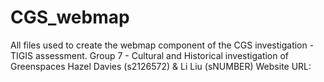 # CGS_webmap
All files used to create the webmap component of the CGS investigation - TIGIS assessment. 
Group 7 - Cultural and Historical investigation of Greenspaces 
Hazel Davies (s2126572) & Li Liu (sNUMBER)
Website URL: 
